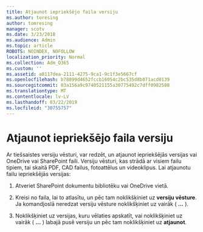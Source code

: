 ```yaml
---
title: Atjaunot iepriekšējo faila versiju
ms.author: toresing
author: tomresing
manager: scotv
ms.date: 3/23/2018
ms.audience: Admin
ms.topic: article
ROBOTS: NOINDEX, NOFOLLOW
localization_priority: Normal
ms.collection: Adm_O365
ms.custom: ''
ms.assetid: a8117dea-2111-4275-9ca1-9c1f3e5667cf
ms.openlocfilehash: b78899d4652fccb16054c2bc535d8b871acd0139
ms.sourcegitcommit: 03a156a9c9740521155a30775492c7dff0982588
ms.translationtype: MT
ms.contentlocale: lv-LV
ms.lasthandoff: 03/22/2019
ms.locfileid: "30755757"
---
```

# <a name="restore-a-previous-file-version"></a>Atjaunot iepriekšējo faila versiju

Ar tiešsaistes versiju vēsturi, var redzēt, un atjaunot iepriekšējās versijas vai OneDrive vai SharePoint faili. Versiju vēsturi, kas strādā ar visiem failu tipiem, tai skaitā PDF, CAD failus, fotoattēlus un videoklipus. Lai atjaunotu failu iepriekšējās versijas:
  
1. Atveriet SharePoint dokumentu bibliotēku vai OneDrive vietā.
    
2. Kreisi no faila, lai to atlasītu, un pēc tam noklikšķiniet uz **versiju vēsture**. Ja komandjoslā neredzat versiju vēsture noklikšķiniet uz vairāk ( **...** ). 
    
3. Noklikšķiniet uz versijas, kuru vēlaties apskatīt, vai noklikšķiniet uz vairāk ( **...** ) labajā pusē versiju un pēc tam noklikšķiniet uz **atjaunot**.
    

